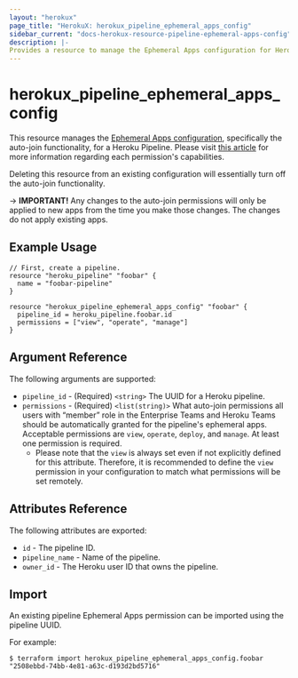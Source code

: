 ```yaml
---
layout: "herokux"
page_title: "HerokuX: herokux_pipeline_ephemeral_apps_config"
sidebar_current: "docs-herokux-resource-pipeline-ephemeral-apps-config"
description: |-
Provides a resource to manage the Ephemeral Apps configuration for Heroku pipeline.
---
```


# herokux_pipeline_ephemeral_apps_config

This resource manages the [Ephemeral Apps configuration](https://devcenter.heroku.com/articles/pipelines#ephemeral-app-permissions),
specifically the auto-join functionality, for a Heroku Pipeline. Please visit [this article](https://devcenter.heroku.com/articles/pipelines#permissions-and-capabilities)
for more information regarding each permission's capabilities.

Deleting this resource from an existing configuration will essentially turn off the auto-join functionality.

-> **IMPORTANT!**
Any changes to the auto-join permissions will only be applied to new apps from the time you make those changes.
The changes do not apply existing apps.

## Example Usage

```hcl-terraform
// First, create a pipeline.
resource "heroku_pipeline" "foobar" {
  name = "foobar-pipeline"
}

resource "herokux_pipeline_ephemeral_apps_config" "foobar" {
  pipeline_id = heroku_pipeline.foobar.id
  permissions = ["view", "operate", "manage"]
}
```

## Argument Reference

The following arguments are supported:

* `pipeline_id` - (Required) `<string>` The UUID for a Heroku pipeline.
* `permissions` - (Required) `<list(string)>` What auto-join permissions all users with “member” role in the Enterprise Teams and Heroku Teams
  should be automatically granted for the pipeline's ephemeral apps. Acceptable permissions are `view`, `operate`,
  `deploy`, and `manage`. At least one permission is required.
    * Please note that the `view` is always set even if not explicitly defined for this attribute. Therefore, it is
      recommended to define the `view` permission in your configuration to match what permissions will be set remotely.

## Attributes Reference

The following attributes are exported:

* `id` - The pipeline ID.
* `pipeline_name` - Name of the pipeline.
* `owner_id` - The Heroku user ID that owns the pipeline.

## Import

An existing pipeline Ephemeral Apps permission can be imported using the pipeline UUID.

For example:

```shell script
$ terraform import herokux_pipeline_ephemeral_apps_config.foobar "2508ebbd-74bb-4e81-a63c-d193d2bd5716"
```

